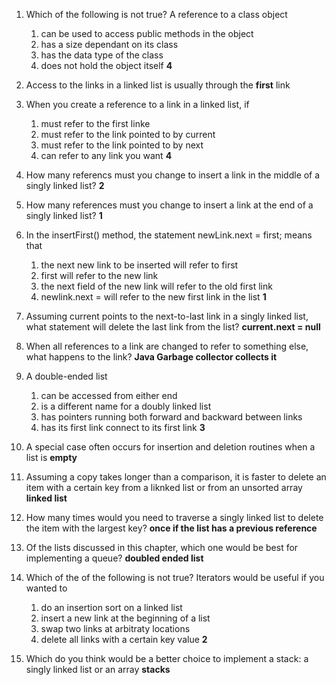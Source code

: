 1. Which of the following is not true? A reference to a class object
    1. can be used to access public methods in the object
    2. has a size dependant on its class
    3. has the data type of the class
    4. does not hold the object itself
**4**
2. Access to the links in a linked list is usually through the **first** link

3. When you create a reference to a link in a linked list, if 
    1. must refer to the first linke
    2. must refer to the link pointed to by current
    3. must refer to the link pointed to by next
    4. can refer to any link you want
  **4** 
4. How many referencs must you change to insert a link in the middle of a singly linked list?
**2**
5. How many references must you change to insert a link at the end of a singly linked list?
**1**
6. In the insertFirst() method, the statement newLink.next = first; means that
    1. the next new link to be inserted will refer to first
    2. first will refer to the new link
    3. the next field of the new link will refer to the old first link
    4. newlink.next = will refer to the new first link in the list
**1**    
7. Assuming current points to the next-to-last link in a singly linked list, what statement will delete the last link from the  list?
**current.next = null**
8. When all references to a link are changed to refer to something else, what happens to the link?
**Java Garbage collector collects it**
9. A double-ended list
    1. can be accessed from either end
    2. is a different name for a doubly linked list
    3. has pointers running both forward and backward between links
    4. has its first link connect to its first link
  **3** 
10. A special case often occurs for insertion and deletion routines when a list is **empty**

11. Assuming a copy takes longer than a comparison, it is faster to delete an item with a certain key from a liknked list or from an unsorted array
**linked list**
12. How many times would you need to traverse a singly linked list to delete the item with the largest key?
**once if the list has a previous reference**
13. Of the lists discussed in this chapter, which one would be best for implementing a queue?
**doubled ended list**
14. Which of the of the following is not true? Iterators would be useful if you wanted to
    1. do an insertion sort on a linked list
    2. insert a new link at the beginning of a list
    3. swap two links at arbitraty locations
    4. delete all links with a certain key value
**2**
15. Which do you think would be a better choice to implement a stack: a singly linked list or an array
**stacks**